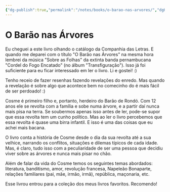 ```yaml
---
{"dg-publish":true,"permalink":"/notes/books/o-barao-nas-arvores/","dgHomeLink":true,"dgPassFrontmatter":false,"dgShowBacklinks":true,"dgShowLocalGraph":true}
---
```



# O Barão nas Árvores

Eu cheguei a este livro olhando o catálogo da Companhia das Letras. E quando me deparei com o título "O Barão nas Árvores" na mesma hora lembrei da música "Sobre as Folhas" da extinta banda pernambucana "Cordel do Fogo Encatado" (no álbum "Transfiguração"). Isso já foi suficiente para eu ficar interessado em ler o livro. Li e gostei! :)

Tenho receio de fazer resenhas fazendo revelações do enredo. Mas quando a revelação é sobre algo que acontece bem no comecinho do é mais fácil de ser perdoado! :)

Cosme é primeiro filho e, portanto, herdeiro do Barão de Rondó. Com 12 anos ele se revolta com a família e sobe numa árvore, e a partir daí nunca mais pisa na terra. Se soubermos apenas isso antes de ler, pode-se supor que essa revolta tem um cunho político. Mas ao ler o livro percebemos que essa revolta é quase uma birra infantil. E isso é uma das coisas que eu achei mais bacana.

O livro conta a história de Cosme desde o dia da sua revolta até a sua velhice, narrando os conflitos, situações e dilemas típicos de cada idade. Mas, é claro, tudo isso com a peculiaridade de ser uma pessoa que decidiu viver sobre as árvores e nunca mais pisar no chão.

Além de falar da vida do Cosme temos os seguintes temas abordados: literatura, banditismo, amor, revolução francesa, Napeleão Bonaparte, relações familiares (pai, mãe, irmão, irmã), república, maçonaria, etc.


Esse livrou entrou para a coleção dos meus livros favoritos. Recomendo!